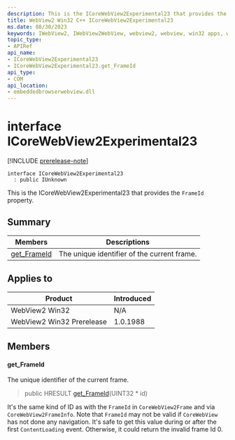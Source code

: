 ```yaml
---
description: This is the ICoreWebView2Experimental23 that provides the `FrameId` property.
title: WebView2 Win32 C++ ICoreWebView2Experimental23
ms.date: 08/30/2023
keywords: IWebView2, IWebView2WebView, webview2, webview, win32 apps, win32, edge, ICoreWebView2, ICoreWebView2Controller, browser control, edge html, ICoreWebView2Experimental23
topic_type: 
- APIRef
api_name:
- ICoreWebView2Experimental23
- ICoreWebView2Experimental23.get_FrameId
api_type:
- COM
api_location:
- embeddedbrowserwebview.dll
---
```


# interface ICoreWebView2Experimental23

[!INCLUDE [prerelease-note](../includes/prerelease-note.md)]

```
interface ICoreWebView2Experimental23
  : public IUnknown
```

This is the ICoreWebView2Experimental23 that provides the `FrameId` property.

## Summary

 Members                        | Descriptions
--------------------------------|---------------------------------------------
[get_FrameId](#get_frameid) | The unique identifier of the current frame.

## Applies to

Product                         | Introduced
--------------------------------|---------------------------------------------
WebView2 Win32            |    N/A
WebView2 Win32 Prerelease |    1.0.1988

## Members

#### get_FrameId

The unique identifier of the current frame.

> public HRESULT [get_FrameId](#get_frameid)(UINT32 * id)

It's the same kind of ID as with the `FrameId` in `CoreWebView2Frame` and via `CoreWebView2FrameInfo`. Note that `FrameId` may not be valid if `CoreWebView` has not done any navigation. It's safe to get this value during or after the first `ContentLoading` event. Otherwise, it could return the invalid frame Id 0.

